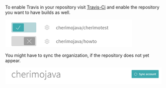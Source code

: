To enable Travis in your repository visit [Travis-Ci](https://travis-ci.org/profile/cherimojava) and enable the repository you want to have builds as well.

![Enable Repository in Travis-Ci](pictures/enable_travis.png)

You might have to sync the organization, if the repository does not yet appear.

![Sync Organization in Travis-Ci](pictures/sync_travis_repos.png)
